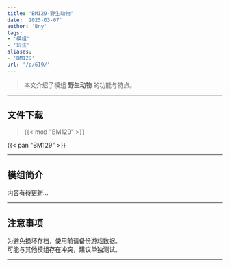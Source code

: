 ```yaml
---
title: 'BM129-野生动物'
date: '2025-03-07'
author: 'Bny'
tags:
- '模组'
- '玩法'
aliases:
- 'BM129'
url: '/p/619/'
---
```


> 本文介绍了模组 **野生动物** 的功能与特点。

---

## 文件下载  

> {{< mod "BM129" >}}  

{{< pan "BM129" >}}  

---

## 模组简介

>  
内容有待更新...  

---

## 注意事项

>  
为避免损坏存档，使用前请备份游戏数据。  
可能与其他模组存在冲突，建议单独测试。  

---

